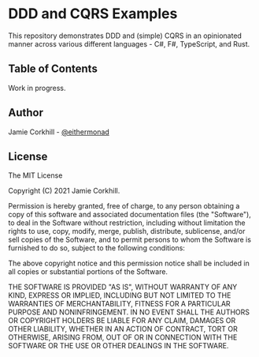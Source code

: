 # DDD and CQRS Examples

This repository demonstrates DDD and (simple) CQRS in an opinionated manner across various different languages - C#, F#, TypeScript, and Rust.

## Table of Contents

Work in progress.

## Author

Jamie Corkhill - [@eithermonad](https://twitter.com/eithermonad)

## License

The MIT License

Copyright (C) 2021 Jamie Corkhill.

Permission is hereby granted, free of charge, to any person obtaining a copy of this software and associated documentation files (the "Software"), to deal in the Software without restriction, including without limitation the rights to use, copy, modify, merge, publish, distribute, sublicense, and/or sell copies of the Software, and to permit persons to whom the Software is furnished to do so, subject to the following conditions:

The above copyright notice and this permission notice shall be included in all copies or substantial portions of the Software.

THE SOFTWARE IS PROVIDED "AS IS", WITHOUT WARRANTY OF ANY KIND, EXPRESS OR IMPLIED, INCLUDING BUT NOT LIMITED TO THE WARRANTIES OF MERCHANTABILITY, FITNESS FOR A PARTICULAR PURPOSE AND NONINFRINGEMENT. IN NO EVENT SHALL THE AUTHORS OR COPYRIGHT HOLDERS BE LIABLE FOR ANY CLAIM, DAMAGES OR OTHER LIABILITY, WHETHER IN AN ACTION OF CONTRACT, TORT OR OTHERWISE, ARISING FROM, OUT OF OR IN CONNECTION WITH THE SOFTWARE OR THE USE OR OTHER DEALINGS IN THE SOFTWARE.
